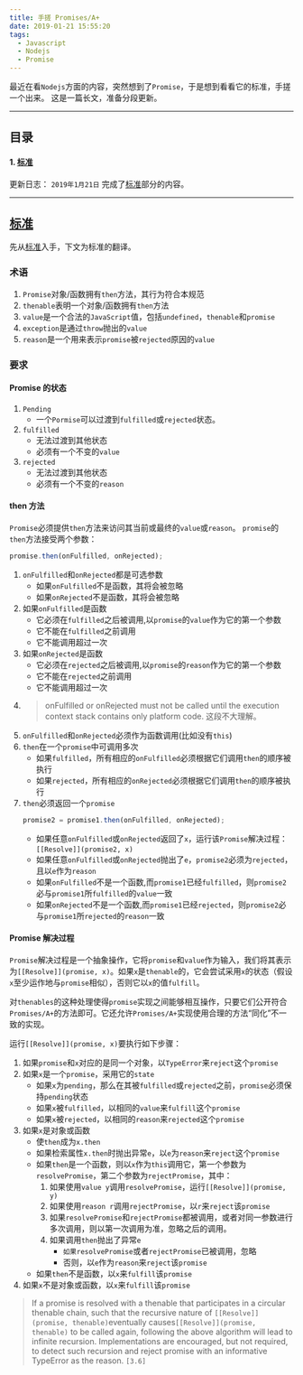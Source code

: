 ```yaml
---
title: 手搓 Promises/A+
date: 2019-01-21 15:55:20
tags:
  - Javascript
  - Nodejs
  - Promise
---
```


最近在看`Nodejs`方面的内容，突然想到了`Promise`，于是想到看看它的标准，手搓一个出来。
这是一篇长文，准备分段更新。

---

## <a name="list">目录</a>

#### 1. [标准](#standard)

更新日志：
`2019年1月21日` 完成了[标准](#standard)部分的内容。

---

## <a name="standard" href="#list">标准</a>

先从[标准](https://promisesaplus.com/)入手，下文为标准的翻译。

### 术语

1. `Promise`对象/函数拥有`then`方法，其行为符合本规范
2. `thenable`表明一个对象/函数拥有`then`方法
3. `value`是一个合法的`JavaScript`值，包括`undefined`，`thenable`和`promise`
4. `exception`是通过`throw`抛出的`value`
5. `reason`是一个用来表示`promise`被`rejected`原因的`value`

### 要求

#### Promise 的状态

1. `Pending`
   - 一个`Pormise`可以过渡到`fulfilled`或`rejected`状态。
2. `fulfilled`
   - 无法过渡到其他状态
   - 必须有一个不变的`value`
3. `rejected`
   - 无法过渡到其他状态
   - 必须有一个不变的`reason`

#### then 方法

`Promise`必须提供`then`方法来访问其当前或最终的`value`或`reason`。
`promise`的`then`方法接受两个参数：

```js
promise.then(onFulfilled, onRejected);
```

1. `onFulfilled`和`onRejected`都是可选参数
   - 如果`onFulfilled`不是函数，其将会被忽略
   - 如果`onRejected`不是函数，其将会被忽略
2. 如果`onFulfilled`是函数
   - 它必须在`fulfilled`之后被调用,以`promise`的`value`作为它的第一个参数
   - 它不能在`fulfilled`之前调用
   - 它不能调用超过一次
3. 如果`onRejected`是函数
   - 它必须在`rejected`之后被调用,以`promise`的`reason`作为它的第一个参数
   - 它不能在`rejected`之前调用
   - 它不能调用超过一次
4. > onFulfilled or onRejected must not be called until the execution context stack contains only platform code.
   > 这段不大理解。
5. `onFulfilled`和`onRejected`必须作为函数调用(比如没有`this`)
6. `then`在一个`promise`中可调用多次
   - 如果`fulfilled`，所有相应的`onFulfilled`必须根据它们调用`then`的顺序被执行
   - 如果`rejected`，所有相应的`onRejected`必须根据它们调用`then`的顺序被执行
7. `then`必须返回一个`promise`
   ```js
   promise2 = promise1.then(onFulfilled, onRejected);
   ```
   - 如果任意`onFulfilled`或`onRejected`返回了`x`，运行该`Promise`解决过程：`[[Resolve]](promise2, x)`
   - 如果任意`onFulfilled`或`onRejected`抛出了`e`，`promise2`必须为`rejected`，且以`e`作为`reason`
   - 如果`onFulfilled`不是一个函数,而`promise1`已经`fulfilled`，则`promise2`必与`promise1`所`fulfilled`的`value`一致
   - 如果`onRejected`不是一个函数,而`promise1`已经`rejected`，则`promise2`必与`promise1`所`rejected`的`reason`一致

#### Promise 解决过程

`Promise`解决过程是一个抽象操作，它将`promise`和`value`作为输入，我们将其表示为`[[Resolve]](promise, x)`。如果`x`是`thenable`的，它会尝试采用`x`的状态（假设`x`至少运作地与`promise`相似），否则它以`x`的值`fulfill`。

对`thenables`的这种处理使得`promise`实现之间能够相互操作，只要它们公开符合`Promises/A+`的方法即可。它还允许`Promises/A+`实现使用合理的方法“同化”不一致的实现。

运行`[[Resolve]](promise, x)`要执行如下步骤：

1. 如果`promise`和`x`对应的是同一个对象，以`TypeError`来`reject`这个`promise`
2. 如果`x`是一个`promise`，采用它的`state`
   - 如果`x`为`pending`，那么在其被`fulfilled`或`rejected`之前，`promise`必须保持`pending`状态
   - 如果`x`被`fulfilled`，以相同的`value`来`fulfill`这个`promise`
   - 如果`x`被`rejected`，以相同的`reason`来`rejected`这个`promise`
3. 如果`x`是对象或函数
   - 使`then`成为`x.then`
   - 如果检索属性`x.then`时抛出异常`e`，以`e`为`reason`来`reject`这个`promise`
   - 如果`then`是一个函数，则以`x`作为`this`调用它，第一个参数为`resolvePromise`，第二个参数为`rejectPromise`，其中：
     1. 如果使用`value y`调用`resolvePromise`，运行`[[Resolve]](promise, y)`
     2. 如果使用`reason r`调用`rejectPromise`，以`r`来`reject`该`promise`
     3. 如果`resolvePromise`和`rejectPromise`都被调用，或者对同一参数进行多次调用，则以第一次调用为准，忽略之后的调用。
     4. 如果调用`then`抛出了异常`e`
        - `如果resolvePromise`或者`rejectPromise`已被调用，忽略
        - 否则，以`e`作为`reason`来`reject`该`promise`
   - 如果`then`不是函数，以`x`来`fulfill`该`promise`
4. 如果`x`不是对象或函数，以`x`来`fulfill`该`promise`

> If a promise is resolved with a thenable that participates in a circular thenable chain, such that the recursive nature of `[[Resolve]](promise, thenable)`eventually causes`[[Resolve]](promise, thenable)` to be called again, following the above algorithm will lead to infinite recursion. Implementations are encouraged, but not required, to detect such recursion and reject promise with an informative TypeError as the reason. `[3.6]`
